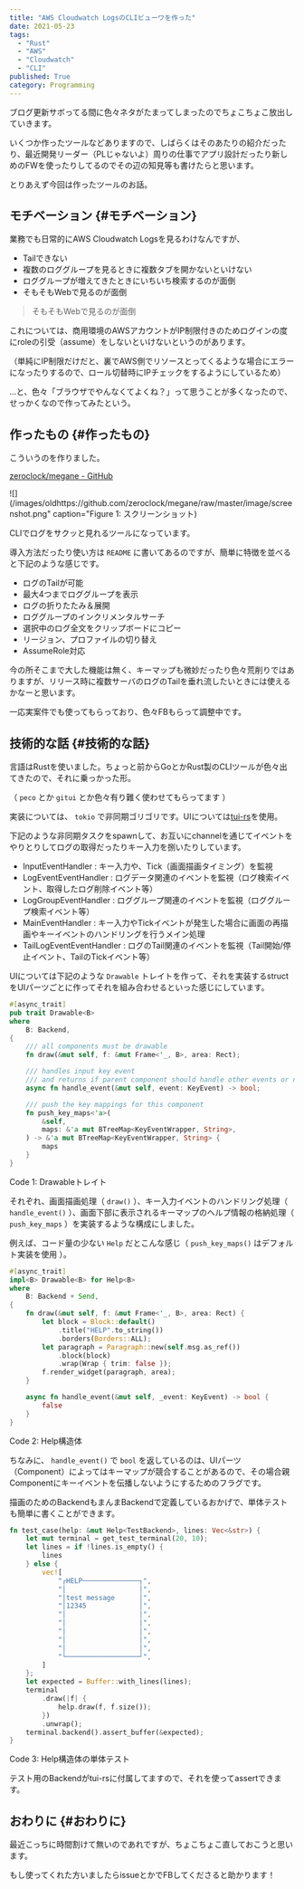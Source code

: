 ```yaml
---
title: "AWS Cloudwatch LogsのCLIビューワを作った"
date: 2021-05-23
tags:
  - "Rust"
  - "AWS"
  - "Cloudwatch"
  - "CLI"
published: True
category: Programming
---
```


ブログ更新サボってる間に色々ネタがたまってしまったのでちょこちょこ放出していきます。

いくつか作ったツールなどありますので、しばらくはそのあたりの紹介だったり、最近開発リーダー（PLじゃないよ）周りの仕事でアプリ設計だったり新しめのFWを使ったりしてるのでその辺の知見等も書けたらと思います。

とりあえず今回は作ったツールのお話。

<!--more-->


## モチベーション {#モチベーション}

業務でも日常的にAWS Cloudwatch Logsを見るわけなんですが、

-   Tailできない
-   複数のロググループを見るときに複数タブを開かないといけない
-   ロググループが増えてきたときにいちいち検索するのが面倒
-   そもそもWebで見るのが面倒

> そもそもWebで見るのが面倒

これについては、商用環境のAWSアカウントがIP制限付きのためログインの度にroleの引受（assume）をしないといけないというのがあります。

（単純にIP制限だけだと、裏でAWS側でリソースとってくるような場合にエラーになったりするので、ロール切替時にIPチェックをするようにしているため）

...と、色々「ブラウザでやんなくてよくね？」って思うことが多くなったので、せっかくなので作ってみたという。


## 作ったもの {#作ったもの}

こういうのを作りました。

[zeroclock/megane - GitHub](https://github.com/zeroclock/megane)

![](/images/oldhttps://github.com/zeroclock/megane/raw/master/image/screenshot.png" caption="Figure 1: スクリーンショット)

CLIでログをサクッと見れるツールになっています。

導入方法だったり使い方は `README` に書いてあるのですが、簡単に特徴を並べると下記のような感じです。

-   ログのTailが可能
-   最大4つまでロググループを表示
-   ログの折りたたみ＆展開
-   ロググループのインクリメンタルサーチ
-   選択中のログ全文をクリップボードにコピー
-   リージョン、プロファイルの切り替え
-   AssumeRole対応

今の所そこまで大した機能は無く、キーマップも微妙だったり色々荒削りではありますが、リリース時に複数サーバのログのTailを垂れ流したいときには使えるかなーと思います。

一応実案件でも使ってもらっており、色々FBもらって調整中です。


## 技術的な話 {#技術的な話}

言語はRustを使いました。ちょっと前からGoとかRust製のCLIツールが色々出てきたので、それに乗っかった形。

（ `peco` とか `gitui` とか色々有り難く使わせてもらってます ）

実装については、 `tokio` で非同期ゴリゴリです。UIについては[tui-rs](https://github.com/fdehau/tui-rs)を使用。

下記のような非同期タスクをspawnして、お互いにchannelを通じてイベントをやりとりしてログの取得だったりキー入力を捌いたりしています。

-   InputEventHandler : キー入力や、Tick（画面描画タイミング）を監視
-   LogEventEventHandler : ログデータ関連のイベントを監視（ログ検索イベント、取得したログ削除イベント等）
-   LogGroupEventHandler : ロググループ関連のイベントを監視（ロググループ検索イベント等）
-   MainEventHandler : キー入力やTickイベントが発生した場合に画面の再描画やキーイベントのハンドリングを行うメイン処理
-   TailLogEventEventHandler : ログのTail関連のイベントを監視（Tail開始/停止イベント、TailのTickイベント等）

UIについては下記のような `Drawable` トレイトを作って、それを実装するstructをUIパーツごとに作ってそれを組み合わせるといった感じにしています。

```rust
#[async_trait]
pub trait Drawable<B>
where
    B: Backend,
{
    /// all components must be drawable
    fn draw(&mut self, f: &mut Frame<'_, B>, area: Rect);

    /// handles input key event
    /// and returns if parent component should handle other events or not
    async fn handle_event(&mut self, event: KeyEvent) -> bool;

    /// push the key mappings for this component
    fn push_key_maps<'a>(
        &self,
        maps: &'a mut BTreeMap<KeyEventWrapper, String>,
    ) -> &'a mut BTreeMap<KeyEventWrapper, String> {
        maps
    }
}
```

<div class="src-block-caption">
  <span class="src-block-number">Code 1</span>:
  Drawableトレイト
</div>

それぞれ、画面描画処理（ `draw()` ）、キー入力イベントのハンドリング処理（ `handle_event()` ）、画面下部に表示されるキーマップのヘルプ情報の格納処理（ `push_key_maps` ）を実装するような構成にしました。

例えば、コード量の少ない `Help` だとこんな感じ（ `push_key_maps()` はデフォルト実装を使用 ）。

```rust
#[async_trait]
impl<B> Drawable<B> for Help<B>
where
    B: Backend + Send,
{
    fn draw(&mut self, f: &mut Frame<'_, B>, area: Rect) {
        let block = Block::default()
            .title("HELP".to_string())
            .borders(Borders::ALL);
        let paragraph = Paragraph::new(self.msg.as_ref())
            .block(block)
            .wrap(Wrap { trim: false });
        f.render_widget(paragraph, area);
    }

    async fn handle_event(&mut self, _event: KeyEvent) -> bool {
        false
    }
}
```

<div class="src-block-caption">
  <span class="src-block-number">Code 2</span>:
  Help構造体
</div>

ちなみに、 `handle_event()` で `bool` を返しているのは、UIパーツ（Component）によってはキーマップが競合することがあるので、その場合親Componentにキーイベントを伝播しないようにするためのフラグです。

描画のためのBackendもまんまBackendで定義しているおかげで、単体テストも簡単に書くことができます。

```rust
fn test_case(help: &mut Help<TestBackend>, lines: Vec<&str>) {
    let mut terminal = get_test_terminal(20, 10);
    let lines = if !lines.is_empty() {
        lines
    } else {
        vec![
            "┌HELP──────────────┐",
            "│                  │",
            "│test message      │",
            "│12345             │",
            "│                  │",
            "│                  │",
            "│                  │",
            "│                  │",
            "│                  │",
            "└──────────────────┘",
        ]
    };
    let expected = Buffer::with_lines(lines);
    terminal
        .draw(|f| {
            help.draw(f, f.size());
        })
        .unwrap();
    terminal.backend().assert_buffer(&expected);
}
```

<div class="src-block-caption">
  <span class="src-block-number">Code 3</span>:
  Help構造体の単体テスト
</div>

テスト用のBackendがtui-rsに付属してますので、それを使ってassertできます。


## おわりに {#おわりに}

最近こっちに時間割けて無いのであれですが、ちょこちょこ直しておこうと思います。

もし使ってくれた方いましたらissueとかでFBしてくださると助かります！
